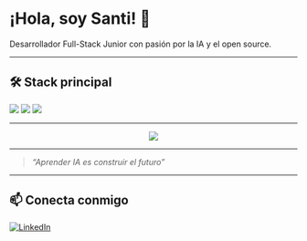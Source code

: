 # ¡Hola, soy Santi! 👋

Desarrollador Full-Stack Junior con pasión por la IA y el open source.

---

## 🛠️ Stack principal
<img src="https://img.shields.io/badge/JavaScript-F7DF1E?logo=javascript"/>
<img src="https://img.shields.io/badge/Python-3776AB?logo=python"/>
<img src="https://img.shields.io/badge/Node.js-339933?logo=node.js"/>

---

<p align="center">
  <img src="https://github-readme-stats.vercel.app/api?username=santilaguis&theme=dark&show_icons=true"/>
</p>

---

> _“Aprender IA es construir el futuro”_

---

## 📫 Conecta conmigo
[![LinkedIn](https://img.shields.io/badge/LinkedIn-0A66C2?logo=linkedin&logoColor=white)](https://linkedin.com/in/SanTiLaguado)
